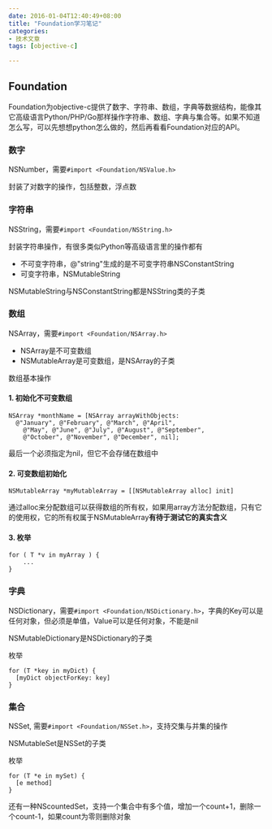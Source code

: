 ```yaml
---
date: 2016-01-04T12:40:49+08:00
title: "Foundation学习笔记"
categories:
- 技术文章
tags: [objective-c]

---
```


## Foundation
Foundation为objective-c提供了数字、字符串、数组，字典等数据结构，能像其它高级语言Python/PHP/Go那样操作字符串、数组、字典与集合等。如果不知道怎么写，可以先想想python怎么做的，然后再看看Foundation对应的API。

### 数字
NSNumber，需要`#import <Foundation/NSValue.h>`

封装了对数字的操作，包括整数，浮点数

### 字符串
NSString，需要`#import <Foundation/NSString.h>`

封装字符串操作，有很多类似Python等高级语言里的操作都有

* 不可变字符串，@"string"生成的是不可变字符串NSConstantString
* 可变字符串，NSMutableString

NSMutableString与NSConstantString都是NSString类的子类

### 数组
NSArray，需要`#import <Foundation/NSArray.h>`

* NSArray是不可变数组
* NSMutableArray是可变数组，是NSArray的子类

数组基本操作

#### 1. 初始化不可变数组    
```
NSArray *monthName = [NSArray arrayWithObjects:
  @"January", @"February", @"March", @"April",
	@"May", @"June", @"July", @"August", @"September",
	@"October", @"November", @"December", nil];

```
最后一个必须指定为nil，但它不会存储在数组中

#### 2. 可变数组初始化    
```
NSMutableArray *myMutableArray = [[NSMutableArray alloc] init]
```
通过alloc来分配数组可以获得数组的所有权，如果用array方法分配数组，只有它的使用权，它的所有权属于NSMutableArray**有待于测试它的真实含义**

#### 3. 枚举
```
for ( T *v in myArray ) {
	...
}
```

### 字典
NSDictionary，需要`#import <Foundation/NSDictionary.h>`，字典的Key可以是任何对象，但必须是单值，Value可以是任何对象，不能是nil

NSMutableDictionary是NSDictionary的子类

枚举
```
for (T *key in myDict) {
  [myDict objectForKey: key]
}
```

### 集合
NSSet, 需要`#import <Foundation/NSSet.h>`，支持交集与并集的操作

NSMutableSet是NSSet的子类

枚举
```
for (T *e in mySet) {
  [e method]
}
```

还有一种NScountedSet，支持一个集合中有多个值，增加一个count+1，删除一个count-1，如果count为零则删除对象

